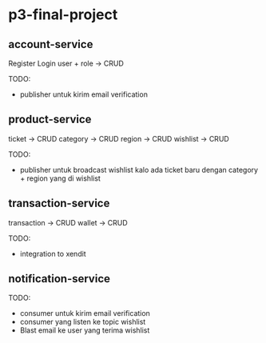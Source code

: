 # p3-final-project

## account-service

Register
Login
user + role -> CRUD

TODO:

- publisher untuk kirim email verification

## product-service

ticket -> CRUD
category -> CRUD
region -> CRUD
wishlist -> CRUD

TODO:

- publisher untuk broadcast wishlist kalo ada ticket baru dengan category + region yang di wishlist

## transaction-service

transaction -> CRUD
wallet -> CRUD

TODO:

- integration to xendit

## notification-service

TODO:

- consumer untuk kirim email verification
- consumer yang listen ke topic wishlist
- Blast email ke user yang terima wishlist
